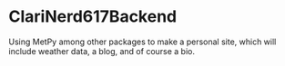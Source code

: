 # ClariNerd617Backend
Using MetPy among other packages to make a personal site, which will include weather data, a blog, and of course a bio.
